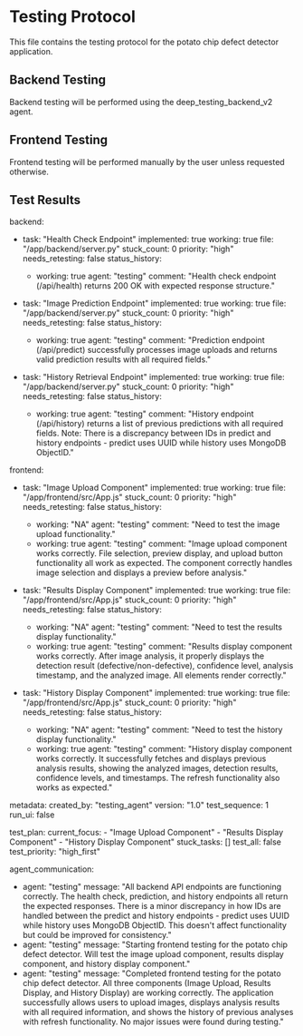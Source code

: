 # Testing Protocol

This file contains the testing protocol for the potato chip defect detector application.

## Backend Testing

Backend testing will be performed using the deep_testing_backend_v2 agent.

## Frontend Testing

Frontend testing will be performed manually by the user unless requested otherwise.

## Test Results

backend:
  - task: "Health Check Endpoint"
    implemented: true
    working: true
    file: "/app/backend/server.py"
    stuck_count: 0
    priority: "high"
    needs_retesting: false
    status_history:
      - working: true
        agent: "testing"
        comment: "Health check endpoint (/api/health) returns 200 OK with expected response structure."

  - task: "Image Prediction Endpoint"
    implemented: true
    working: true
    file: "/app/backend/server.py"
    stuck_count: 0
    priority: "high"
    needs_retesting: false
    status_history:
      - working: true
        agent: "testing"
        comment: "Prediction endpoint (/api/predict) successfully processes image uploads and returns valid prediction results with all required fields."

  - task: "History Retrieval Endpoint"
    implemented: true
    working: true
    file: "/app/backend/server.py"
    stuck_count: 0
    priority: "high"
    needs_retesting: false
    status_history:
      - working: true
        agent: "testing"
        comment: "History endpoint (/api/history) returns a list of previous predictions with all required fields. Note: There is a discrepancy between IDs in predict and history endpoints - predict uses UUID while history uses MongoDB ObjectID."

frontend:
  - task: "Image Upload Component"
    implemented: true
    working: true
    file: "/app/frontend/src/App.js"
    stuck_count: 0
    priority: "high"
    needs_retesting: false
    status_history:
      - working: "NA"
        agent: "testing"
        comment: "Need to test the image upload functionality."
      - working: true
        agent: "testing"
        comment: "Image upload component works correctly. File selection, preview display, and upload button functionality all work as expected. The component correctly handles image selection and displays a preview before analysis."

  - task: "Results Display Component"
    implemented: true
    working: true
    file: "/app/frontend/src/App.js"
    stuck_count: 0
    priority: "high"
    needs_retesting: false
    status_history:
      - working: "NA"
        agent: "testing"
        comment: "Need to test the results display functionality."
      - working: true
        agent: "testing"
        comment: "Results display component works correctly. After image analysis, it properly displays the detection result (defective/non-defective), confidence level, analysis timestamp, and the analyzed image. All elements render correctly."

  - task: "History Display Component"
    implemented: true
    working: true
    file: "/app/frontend/src/App.js"
    stuck_count: 0
    priority: "high"
    needs_retesting: false
    status_history:
      - working: "NA"
        agent: "testing"
        comment: "Need to test the history display functionality."
      - working: true
        agent: "testing"
        comment: "History display component works correctly. It successfully fetches and displays previous analysis results, showing the analyzed images, detection results, confidence levels, and timestamps. The refresh functionality also works as expected."

metadata:
  created_by: "testing_agent"
  version: "1.0"
  test_sequence: 1
  run_ui: false

test_plan:
  current_focus:
    - "Image Upload Component"
    - "Results Display Component"
    - "History Display Component"
  stuck_tasks: []
  test_all: false
  test_priority: "high_first"

agent_communication:
  - agent: "testing"
    message: "All backend API endpoints are functioning correctly. The health check, prediction, and history endpoints all return the expected responses. There is a minor discrepancy in how IDs are handled between the predict and history endpoints - predict uses UUID while history uses MongoDB ObjectID. This doesn't affect functionality but could be improved for consistency."
  - agent: "testing"
    message: "Starting frontend testing for the potato chip defect detector. Will test the image upload component, results display component, and history display component."
  - agent: "testing"
    message: "Completed frontend testing for the potato chip defect detector. All three components (Image Upload, Results Display, and History Display) are working correctly. The application successfully allows users to upload images, displays analysis results with all required information, and shows the history of previous analyses with refresh functionality. No major issues were found during testing."
